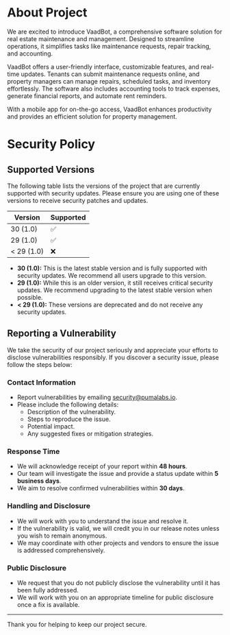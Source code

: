 # About Project

We are excited to introduce VaadBot, a comprehensive software solution for real estate maintenance and management. Designed to streamline operations, it simplifies tasks like maintenance requests, repair tracking, and accounting.

VaadBot offers a user-friendly interface, customizable features, and real-time updates. Tenants can submit maintenance requests online, and property managers can manage repairs, scheduled tasks, and inventory effortlessly. The software also includes accounting tools to track expenses, generate financial reports, and automate rent reminders.

With a mobile app for on-the-go access, VaadBot enhances productivity and provides an efficient solution for property management.

# Security Policy

## Supported Versions

The following table lists the versions of the project that are currently supported with security updates. Please ensure you are using one of these versions to receive security patches and updates.

| Version | Supported          |
| ------- | ------------------ |
| 30 (1.0)   | :white_check_mark: |
|29 (1.0)   | :white_check_mark: |
| < 29 (1.0)   | :x:                |

- **30 (1.0):** This is the latest stable version and is fully supported with security updates. We recommend all users upgrade to this version.
- **29 (1.0):** While this is an older version, it still receives critical security updates. We recommend upgrading to the latest stable version when possible.
- **< 29 (1.0):** These versions are deprecated and do not receive any security updates.

## Reporting a Vulnerability

We take the security of our project seriously and appreciate your efforts to disclose vulnerabilities responsibly. If you discover a security issue, please follow the steps below:

### Contact Information
- Report vulnerabilities by emailing [security@pumalabs.io](mailto:security@pumalabs.io).
- Please include the following details:
  - Description of the vulnerability.
  - Steps to reproduce the issue.
  - Potential impact.
  - Any suggested fixes or mitigation strategies.

### Response Time
- We will acknowledge receipt of your report within **48 hours**.
- Our team will investigate the issue and provide a status update within **5 business days**.
- We aim to resolve confirmed vulnerabilities within **30 days**.

### Handling and Disclosure
- We will work with you to understand the issue and resolve it.
- If the vulnerability is valid, we will credit you in our release notes unless you wish to remain anonymous.
- We may coordinate with other projects and vendors to ensure the issue is addressed comprehensively.

### Public Disclosure
- We request that you do not publicly disclose the vulnerability until it has been fully addressed.
- We will work with you on an appropriate timeline for public disclosure once a fix is available.

---

Thank you for helping to keep our project secure.

